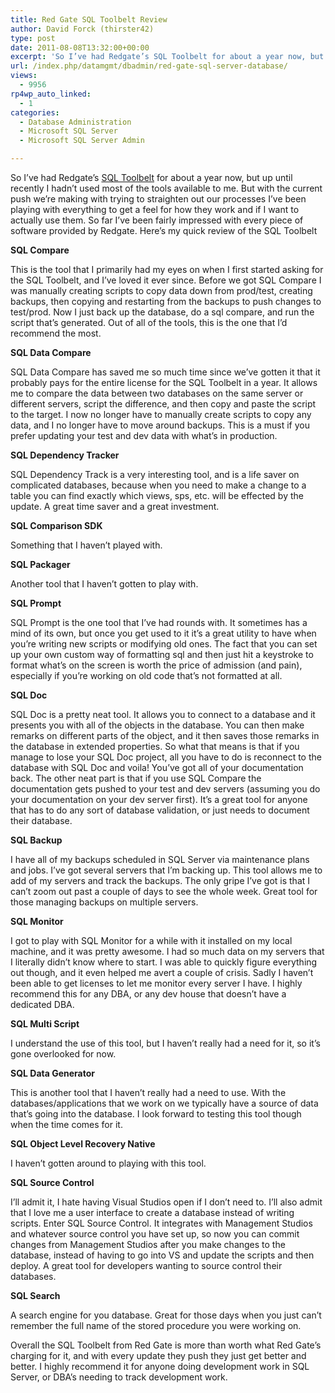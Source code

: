 ```yaml
---
title: Red Gate SQL Toolbelt Review
author: David Forck (thirster42)
type: post
date: 2011-08-08T13:32:00+00:00
excerpt: 'So I’ve had Redgate’s SQL Toolbelt for about a year now, but up until recently I hadn’t used most of the tools available to me.  But with the current push we’re making with trying to straighten out our processes I’ve been playing with everything to get&hellip;'
url: /index.php/datamgmt/dbadmin/red-gate-sql-server-database/
views:
  - 9956
rp4wp_auto_linked:
  - 1
categories:
  - Database Administration
  - Microsoft SQL Server
  - Microsoft SQL Server Admin

---
```

So I’ve had Redgate’s <a href="http://www.red-gate.com/products/sql-development/sql-toolbelt/" target="_new">SQL Toolbelt</a> for about a year now, but up until recently I hadn’t used most of the tools available to me. But with the current push we’re making with trying to straighten out our processes I’ve been playing with everything to get a feel for how they work and if I want to actually use them. So far I’ve been fairly impressed with every piece of software provided by Redgate. Here’s my quick review of the SQL Toolbelt

**SQL Compare**
  
This is the tool that I primarily had my eyes on when I first started asking for the SQL Toolbelt, and I’ve loved it ever since. Before we got SQL Compare I was manually creating scripts to copy data down from prod/test, creating backups, then copying and restarting from the backups to push changes to test/prod. Now I just back up the database, do a sql compare, and run the script that’s generated. Out of all of the tools, this is the one that I’d recommend the most.

**SQL Data Compare**
  
SQL Data Compare has saved me so much time since we’ve gotten it that it probably pays for the entire license for the SQL Toolbelt in a year. It allows me to compare the data between two databases on the same server or different servers, script the difference, and then copy and paste the script to the target. I now no longer have to manually create scripts to copy any data, and I no longer have to move around backups. This is a must if you prefer updating your test and dev data with what’s in production.

**SQL Dependency Tracker**
  
SQL Dependency Track is a very interesting tool, and is a life saver on complicated databases, because when you need to make a change to a table you can find exactly which views, sps, etc. will be effected by the update. A great time saver and a great investment.

**SQL Comparison SDK**
  
Something that I haven’t played with.

**SQL Packager**
  
Another tool that I haven’t gotten to play with.

**SQL Prompt**
  
SQL Prompt is the one tool that I’ve had rounds with. It sometimes has a mind of its own, but once you get used to it it’s a great utility to have when you’re writing new scripts or modifying old ones. The fact that you can set up your own custom way of formatting sql and then just hit a keystroke to format what’s on the screen is worth the price of admission (and pain), especially if you’re working on old code that’s not formatted at all.

**SQL Doc**
  
SQL Doc is a pretty neat tool. It allows you to connect to a database and it presents you with all of the objects in the database. You can then make remarks on different parts of the object, and it then saves those remarks in the database in extended properties. So what that means is that if you manage to lose your SQL Doc project, all you have to do is reconnect to the database with SQL Doc and voila! You’ve got all of your documentation back. The other neat part is that if you use SQL Compare the documentation gets pushed to your test and dev servers (assuming you do your documentation on your dev server first). It’s a great tool for anyone that has to do any sort of database validation, or just needs to document their database.

**SQL Backup**
  
I have all of my backups scheduled in SQL Server via maintenance plans and jobs. I’ve got several servers that I’m backing up. This tool allows me to add of my servers and track the backups. The only gripe I’ve got is that I can’t zoom out past a couple of days to see the whole week. Great tool for those managing backups on multiple servers.

**SQL Monitor**
  
I got to play with SQL Monitor for a while with it installed on my local machine, and it was pretty awesome. I had so much data on my servers that I literally didn’t know where to start. I was able to quickly figure everything out though, and it even helped me avert a couple of crisis. Sadly I haven’t been able to get licenses to let me monitor every server I have. I highly recommend this for any DBA, or any dev house that doesn’t have a dedicated DBA.

**SQL Multi Script**
  
I understand the use of this tool, but I haven’t really had a need for it, so it’s gone overlooked for now.

**SQL Data Generator**
  
This is another tool that I haven’t really had a need to use. With the databases/applications that we work on we typically have a source of data that’s going into the database. I look forward to testing this tool though when the time comes for it.

**SQL Object Level Recovery Native**
  
I haven’t gotten around to playing with this tool.

**SQL Source Control**
  
I’ll admit it, I hate having Visual Studios open if I don’t need to. I’ll also admit that I love me a user interface to create a database instead of writing scripts. Enter SQL Source Control. It integrates with Management Studios and whatever source control you have set up, so now you can commit changes from Management Studios after you make changes to the database, instead of having to go into VS and update the scripts and then deploy. A great tool for developers wanting to source control their databases.

**SQL Search**
  
A search engine for you database. Great for those days when you just can’t remember the full name of the stored procedure you were working on.

Overall the SQL Toolbelt from Red Gate is more than worth what Red Gate’s charging for it, and with every update they push they just get better and better. I highly recommend it for anyone doing development work in SQL Server, or DBA’s needing to track development work.
